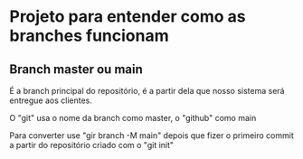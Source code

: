 # Projeto para entender como as branches funcionam 

## Branch master ou main 

É a branch principal do repositório, é a partir dela que nosso sistema será entregue aos clientes.

O "git" usa o nome da branch como master, o "github" como main

Para converter use "gir branch -M main" depois que fizer o primeiro commit a partir do repositório criado com o "git init"